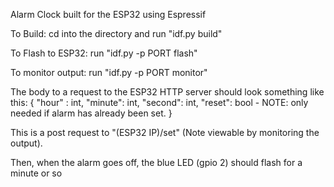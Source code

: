 Alarm Clock built for the ESP32 using Espressif

To Build:
cd into the directory and run "idf.py build"

To Flash to ESP32:
run "idf.py -p PORT flash"

To monitor output:
run "idf.py -p PORT monitor"

The body to a request to the ESP32 HTTP server should look something like this:
{
    "hour" : int,
    "minute": int,
    "second": int,
    "reset": bool - NOTE: only needed if alarm has already been set.
}

This is a post request to "(ESP32 IP)/set" (Note viewable by monitoring the output).

Then, when the alarm goes off, the blue LED (gpio 2) should flash for a minute or so

